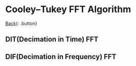 # Cooley–Tukey FFT Algorithm

[Back](./algorithms.md){: .button}

## DIT(Decimation in Time) FFT

## DIF(Decimation in Frequency) FFT

